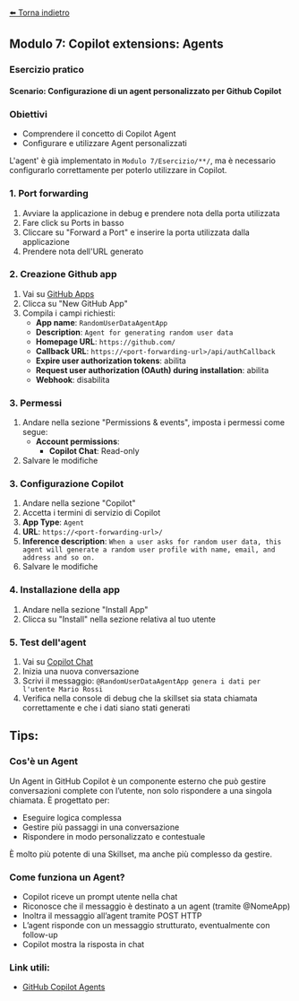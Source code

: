 [⬅️ Torna indietro](../README.md)

## Modulo 7: Copilot extensions: Agents

### Esercizio pratico
#### Scenario: Configurazione di un agent personalizzato per Github Copilot

### Obiettivi
- Comprendere il concetto di Copilot Agent
- Configurare e utilizzare Agent personalizzati

L'agent' è già implementato in `Modulo 7/Esercizio/**/`, ma è necessario configurarlo correttamente per poterlo utilizzare in Copilot.

### 1. Port forwarding
1. Avviare la applicazione in debug e prendere nota della porta utilizzata
2. Fare click su Ports in basso
3. Cliccare su "Forward a Port" e inserire la porta utilizzata dalla applicazione
4. Prendere nota dell'URL generato

### 2. Creazione Github app
1. Vai su [GitHub Apps](https://github.com/settings/apps)
2. Clicca su "New GitHub App"
3. Compila i campi richiesti:
   - **App name**: `RandomUserDataAgentApp`
   - **Description**: `Agent for generating random user data`
   - **Homepage URL**: `https://github.com/`
   - **Callback URL**: `https://<port-forwarding-url>/api/authCallback`
   - **Expire user authorization tokens**: abilita
   - **Request user authorization (OAuth) during installation**: abilita
   - **Webhook**: disabilita

### 3. Permessi
1. Andare nella sezione "Permissions & events", imposta i permessi come segue:
   - **Account permissions**: 
     - **Copilot Chat**: Read-only
2. Salvare le modifiche
  
### 3. Configurazione Copilot
1. Andare nella sezione "Copilot"
2. Accetta i termini di servizio di Copilot
3. **App Type**: `Agent`
4. **URL**:  `https://<port-forwarding-url>/`
5. **Inference description**: `When a user asks for random user data, this agent will generate a random user profile with name, email, and address and so on.`
6. Salvare le modifiche

### 4. Installazione della app
1. Andare nella sezione "Install App"
2. Clicca su "Install" nella sezione relativa al tuo utente

### 5. Test dell'agent
1. Vai su [Copilot Chat](https://github.com/copilot/)
2. Inizia una nuova conversazione
3. Scrivi il messaggio: `@RandomUserDataAgentApp genera i dati per l'utente Mario Rossi`
4. Verifica nella console di debug che la skillset sia stata chiamata correttamente e che i dati siano stati generati

## Tips:
### Cos'è un Agent
Un Agent in GitHub Copilot è un componente esterno che può gestire conversazioni complete con l’utente, non solo rispondere a una singola chiamata. È progettato per:

- Eseguire logica complessa
- Gestire più passaggi in una conversazione
- Rispondere in modo personalizzato e contestuale

È molto più potente di una Skillset, ma anche più complesso da gestire.

### Come funziona un Agent?
- Copilot riceve un prompt utente nella chat
- Riconosce che il messaggio è destinato a un agent (tramite @NomeApp)
- Inoltra il messaggio all’agent tramite POST HTTP
- L’agent risponde con un messaggio strutturato, eventualmente con follow-up
- Copilot mostra la risposta in chat

### Link utili:
- [GitHub Copilot Agents](https://docs.github.com/en/copilot/building-copilot-extensions/building-a-copilot-agent-for-your-copilot-extension/about-copilot-agents)